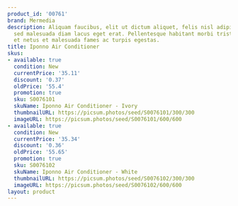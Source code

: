```yaml
---
product_id: '00761'
brand: Mermedia
description: Aliquam faucibus, elit ut dictum aliquet, felis nisl adipiscing sapien,
  sed malesuada diam lacus eget erat. Pellentesque habitant morbi tristique senectus
  et netus et malesuada fames ac turpis egestas.
title: Iponno Air Conditioner
skus:
- available: true
  condition: New
  currentPrice: '35.11'
  discount: '0.37'
  oldPrice: '55.4'
  promotion: true
  sku: S0076101
  skuName: Iponno Air Conditioner - Ivory
  thumbnailURL: https://picsum.photos/seed/S0076101/300/300
  imageURL: https://picsum.photos/seed/S0076101/600/600
- available: true
  condition: New
  currentPrice: '35.34'
  discount: '0.36'
  oldPrice: '55.65'
  promotion: true
  sku: S0076102
  skuName: Iponno Air Conditioner - White
  thumbnailURL: https://picsum.photos/seed/S0076102/300/300
  imageURL: https://picsum.photos/seed/S0076102/600/600
layout: product
---
```

